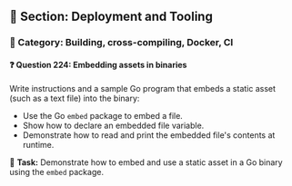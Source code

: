 ## 📘 Section: Deployment and Tooling  
### 🔹 Category: Building, cross-compiling, Docker, CI  
#### ❓ Question 224: Embedding assets in binaries

Write instructions and a sample Go program that embeds a static asset (such as a text file) into the binary:

- Use the Go `embed` package to embed a file.
- Show how to declare an embedded file variable.
- Demonstrate how to read and print the embedded file's contents at runtime.

🔧 **Task:** Demonstrate how to embed and use a static asset in a Go binary using the `embed` package.
